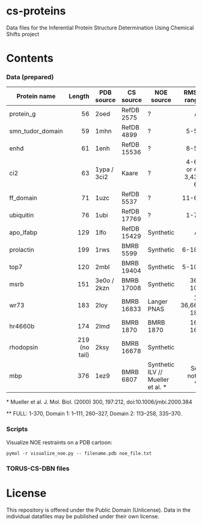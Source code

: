 cs-proteins
===========

Data files for the Inferential Protein Structure Determination Using Chemical Shifts project


Contents
========

### Data (prepared)


| Protein name            | Length  | PDB source       | CS source   | NOE source | RMSD range | Folds? |
| ------------------------|--------:|------------------|-------------|------------|-----------:|:------:|
| protein\_g              | 56      | 2oed             | RefDB 2575  | ?          | All        | yes    |
| smn\_tudor\_domain      | 59      | 1mhn             | RefDB 4899  | ?          | 5-54       | yes    |
| enhd                    | 61      | 1enh             | RefDB 15536 | ?          | 8-53       | yes    |
| ci2                     | 63      | 1ypa / 3ci2      | Kaare       | ?          | 4-63 or 4-3,43-63 | yes |
| ff\_domain              | 71      | 1uzc             | RefDB 5537  | ?          | 11-67      | yes    |
| ubiquitin               | 76      | 1ubi             | RefDB 17769 | ?          | 1-70       | yes    |
| apo\_lfabp              | 129     | 1lfo             | RefDB 15429 | Synthetic  | All        | almost :S |
| prolactin               | 199     | 1rws             | BMRB 5599   | Synthetic  | 6-183      | N/A    |
| top7                    | 120     | 2mbl             | BMRB 19404  | Synthetic  | 5-104      | N/A    |
| msrb                    | 151     | 3e0o / 2kzn      | BMRB 17008  | Synthetic  | 36-105     | N/A    |
| wr73                    | 183     | 2loy             | BMRB 16833  | Langer PNAS| 1-36,66-181| N/A    |
| hr4660b                 | 174     | 2lmd             | BMRB 1870   | BMRB 1870  | 16-162     | N/A    |
| rhodopsin               | 219 (no tail) | 2ksy       | BMRB 16678  | Synthetic  | all        | N/A    tw|
| mbp                     | 376     | 1ez9             | BMRB 6807   | Synthetic ILV // Mueller et al. * | See note. \*\*| N/A |

\*  Mueller et al. J. Mol. Biol. (2000) 300, 197:212, doi:10.1006/jmbi.2000.384 

\*\* FULL: 1-370, Domain 1: 1–111, 260–327, Domain 2: 113–258, 335–370.

### Scripts

Visualize NOE restraints on a PDB cartoon:

    pymol -r visualize_noe.py -- filename.pdb noe_file.txt



### TORUS-CS-DBN files


License
=======
This repository is offered under the Public Domain (Unlicense). Data in the individual datafiles may be published under their own license.

